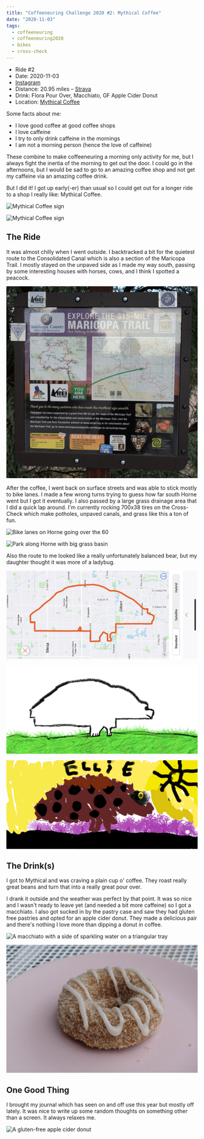 ```yaml
---
title: "Coffeeneuring Challenge 2020 #2: Mythical Coffee"
date: "2020-11-03"
tags:
  - coffeeneuring
  - coffeeneuring2020
  - bikes
  - cross-check
---
```


- Ride #2
- Date: 2020-11-03
- [Instagram](https://www.instagram.com/p/CHJWEziJeMh/)
- Distance: 20.95 miles – [Strava](https://www.strava.com/activities/4282209423)
- Drink: Flora Pour Over, Macchiato, GF Apple Cider Donut
- Location: [Mythical Coffee](https://www.instagram.com/mythical.coffee)

Some facts about me:

- I love good coffee at good coffee shops
- I love caffeine
- I try to only drink caffeine in the mornings
- I am not a morning person (hence the love of caffeine)

These combine to make coffeeneuring a morning only activity for me, but I always fight the inertia of the morning to get out the door. I could go in the afternoons, but I would be sad to go to an amazing coffee shop and not get my caffeine via an amazing coffee drink.

But I did it! I got up early(-er) than usual so I could get out for a longer ride to a shop I really like: Mythical Coffee.

![Mythical Coffee sign](../images/coffeeneuring/2020/ride-2/mythical-sign.jpg)

![Mythical Coffee sign](../images/coffeeneuring/2020/ride-2/bike.jpg)

## The Ride

It was almost chilly when I went outside. I backtracked a bit for the quietest route to the Consolidated Canal which is also a section of the Maricopa Trail. I mostly stayed on the unpaved side as I made my way south, passing by some interesting houses with horses, cows, and I think I spotted a peacock.

![Sign with map of Maricopa Trail](../images/coffeeneuring/2020/ride-2/maricopa-trail-map.jpg)

After the coffee, I went back on surface streets and was able to stick mostly to bike lanes. I made a few wrong turns trying to guess how far south Horne went but I got it eventually. I also passed by a large grass drainage area that I did a quick lap around. I'm currently rocking 700x38 tires on the Cross-Check which make potholes, unpaved canals, and grass like this a ton of fun.

![Bike lanes on Horne going over the 60](../images/coffeeneuring/2020/ride-2/bike-lane.jpg)

![Park along Horne with big grass basin](../images/coffeeneuring/2020/ride-2/basin-park.jpg)

Also the route to me looked like a really unfortunately balanced bear, but my daughter thought it was more of a ladybug.

![Strava route](../images/coffeeneuring/2020/ride-2/route.png)

![Outline of the route that looks like a bear](../images/coffeeneuring/2020/ride-2/route-bear.png)

![Outline of the route that looks like a ladybug](../images/coffeeneuring/2020/ride-2/route-ladybug.png)

## The Drink(s)

I got to Mythical and was craving a plain cup o' coffee. They roast really great beans and turn that into a really great pour over.

I drank it outside and the weather was perfect by that point. It was so nice and I wasn't ready to leave yet (and needed a bit more caffeine) so I got a macchiato. I also got sucked in by the pastry case and saw they had gluten free pastries and opted for an apple cider donut. They made a delicious pair and there's nothing I love more than dipping a donut in coffee.

![A macchiato with a side of sparkling water on a triangular tray](../images/coffeeneuring/2020/ride-2/macchiato.jpg)

![A gluten-free apple cider donut](../images/coffeeneuring/2020/ride-2/donut.jpg)

## One Good Thing

I brought my journal which has seen on and off use this year but mostly off lately. It was nice to write up some random thoughts on something other than a screen. It always relaxes me.

![A gluten-free apple cider donut](../images/coffeeneuring/2020/ride-2/table.jpg)
